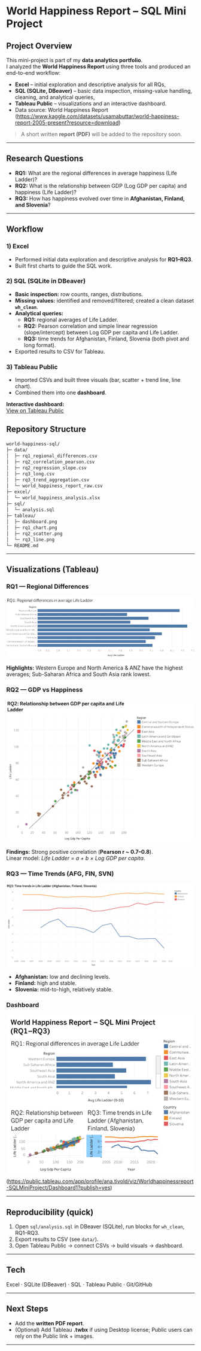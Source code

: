 # World Happiness Report – SQL Mini Project

## Project Overview
This mini-project is part of my **data analytics portfolio**.  
I analyzed the **World Happiness Report** using three tools and produced an end-to-end workflow:
- **Excel** – initial exploration and descriptive analysis for all RQs,
- **SQL (SQLite, DBeaver)** – basic data inspection, missing-value handling, cleaning, and analytical queries,
- **Tableau Public** – visualizations and an interactive dashboard.
- Data source: World Happiness Report (https://www.kaggle.com/datasets/usamabuttar/world-happiness-report-2005-present?resource=download)

> A short written **report (PDF)** will be added to the repository soon.

---

## Research Questions
- **RQ1:** What are the regional differences in average happiness (Life Ladder)?
- **RQ2:** What is the relationship between GDP (Log GDP per capita) and happiness (Life Ladder)?
- **RQ3:** How has happiness evolved over time in **Afghanistan, Finland, and Slovenia**?

---

## Workflow

### 1) Excel
- Performed initial data exploration and descriptive analysis for **RQ1–RQ3**.
- Built first charts to guide the SQL work.

### 2) SQL (SQLite in DBeaver)
- **Basic inspection:** row counts, ranges, distributions.
- **Missing values:** identified and removed/filtered; created a clean dataset **`wh_clean`**.
- **Analytical queries:**
  - **RQ1:** regional averages of Life Ladder.
  - **RQ2:** Pearson correlation and simple linear regression (slope/intercept) between Log GDP per capita and Life Ladder.
  - **RQ3:** time trends for Afghanistan, Finland, Slovenia (both pivot and long format).
- Exported results to CSV for Tableau.

### 3) Tableau Public
- Imported CSVs and built three visuals (bar, scatter + trend line, line chart).
- Combined them into one **dashboard**.

**Interactive dashboard:**  
[View on Tableau Public](https://public.tableau.com/app/profile/ana.tivold/viz/Worldhappinessreport-SQLMiniProject/Dashboard1?publish=yes) 

## Repository Structure

```text
world-happiness-sql/
├─ data/
│  ├─ rq1_regional_differences.csv
│  ├─ rq2_correlation_pearson.csv
│  ├─ rq2_regression_slope.csv
│  ├─ rq3_long.csv
│  ├─ rq3_trend_aggregation.csv
│  └─ world_happiness_report_raw.csv
├─ excel/
│  └─ world_happiness_analysis.xlsx
├─ sql/
│  └─ analysis.sql
├─ tableau/
│  ├─ dashboard.png
│  ├─ rq1_chart.png
│  ├─ rq2_scatter.png
│  └─ rq3_line.png
└─ README.md
```



---

## Visualizations (Tableau)

### RQ1 — Regional Differences
![RQ1](tableau/rq1_chart.png)

**Highlights:** Western Europe and North America & ANZ have the highest averages; Sub-Saharan Africa and South Asia rank lowest.

### RQ2 — GDP vs Happiness
![RQ2](tableau/rq2_scatter.png)

**Findings:** Strong positive correlation (**Pearson r ~ 0.7–0.8**).  
Linear model: *Life Ladder = a + b × Log GDP per capita*.

### RQ3 — Time Trends (AFG, FIN, SVN)
![RQ3](tableau/rq3_line.png)

- **Afghanistan:** low and declining levels.  
- **Finland:** high and stable.  
- **Slovenia:** mid-to-high, relatively stable.

### Dashboard
![Dashboard](tableau/dashboard.png) (https://public.tableau.com/app/profile/ana.tivold/viz/Worldhappinessreport-SQLMiniProject/Dashboard1?publish=yes)

---

## Reproducibility (quick)
1. Open `sql/analysis.sql` in DBeaver (SQLite), run blocks for `wh_clean`, RQ1–RQ3.
2. Export results to CSV (see `data/`).
3. Open Tableau Public → connect CSVs → build visuals → dashboard.

---

## Tech
Excel · SQLite (DBeaver) · SQL · Tableau Public · Git/GitHub

---

## Next Steps
- Add the **written PDF report**.
- (Optional) Add Tableau **.twbx** if using Desktop license; Public users can rely on the Public link + images.



---

